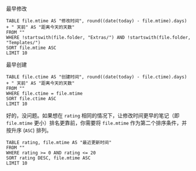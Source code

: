 
最早修改
```dataview
TABLE file.mtime AS "修改时间", round((date(today) - file.mtime).days) + " 天前" AS "距离今天的天数"
FROM ""
WHERE !startswith(file.folder, "Extras/") AND !startswith(file.folder, "Templates/")
SORT file.mtime ASC
LIMIT 10
```


最早创建
```dataview
TABLE file.ctime AS "创建时间", round((date(today) - file.ctime).days) + " 天前" AS "距离今天的天数"
FROM ""
WHERE file.ctime = file.mtime
SORT file.ctime ASC
LIMIT 10
```



好的，没问题。如果想在 `rating` 相同的情况下，让修改时间更早的笔记（即 `file.mtime` 更小）排名更靠前，你需要将 `file.mtime` 作为第二个排序条件，并按升序 (`ASC`) 排列。


```dataview
TABLE rating, file.mtime AS "最近更新时间"
FROM ""
WHERE rating >= 0 AND rating <= 20
SORT rating DESC, file.mtime ASC
LIMIT 10
```
